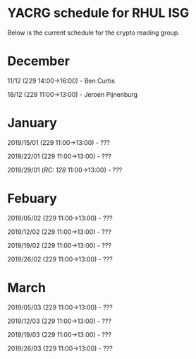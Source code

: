 YACRG schedule for RHUL ISG
===========================
Below is the current schedule for the crypto reading group.

December
========

11/12 (229 14:00->16:00) - Ben Curtis

18/12 (229 11:00->13:00) - Jeroen Pijnenburg

January
=======

2019/15/01 (229 11:00->13:00) - ???

2019/22/01 (229 11:00->13:00) - ???

2019/29/01 (*RC: 128* 11:00->13:00) - ???

Febuary
=======

2019/05/02 (229 11:00->13:00) - ???

2019/12/02 (229 11:00->13:00) - ???

2019/19/02 (229 11:00->13:00) - ???

2019/26/02 (229 11:00->13:00) - ???

March
=======

2019/05/03 (229 11:00->13:00) - ???

2019/12/03 (229 11:00->13:00) - ???

2019/19/03 (229 11:00->13:00) - ???

2019/26/03 (229 11:00->13:00) - ???

